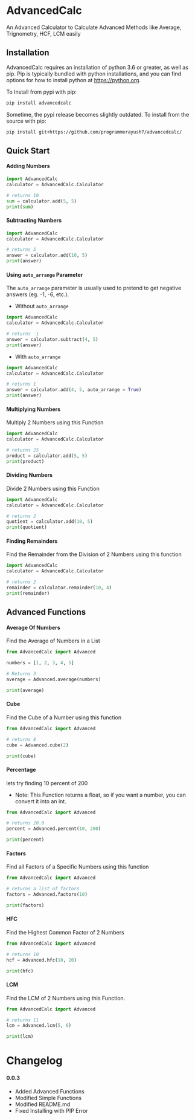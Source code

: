 # AdvancedCalc
An Advanced Calculator to Calculate Advanced Methods like Average, Trignometry, HCF, LCM easily

## Installation
AdvancedCalc requires an installation of python 3.6 or greater, as well as pip. Pip is typically bundled with python installations, and you can find options for how to install python at https://python.org.

To Install from pypi with pip:
```bash
pip install advancedcalc
```
Sometime, the pypi release becomes slightly outdated. To install from the source with pip:
```bash
pip install git+https://github.com/programmerayush7/advancedcalc/
```

## Quick Start

#### Adding Numbers
```python
import AdvancedCalc
calculator = AdvancedCalc.Calculator

# returns 10
sum = calculator.add(5, 5)
print(sum)
```

#### Subtracting Numbers
```python
import AdvancedCalc
calculator = AdvancedCalc.Calculator

# returns 5
answer = calculator.add(10, 5)
print(answer)
```

#### Using `auto_arrange` Parameter
The `auto_arrange` parameter is usually used to pretend to get negative answers (eg. -1, -6, etc.). 

- Without `auto_arrange`
```python
import AdvancedCalc
calculator = AdvancedCalc.Calculator

# returns -1
answer = calculator.subtract(4, 5)
print(answer)
```
- With `auto_arrange`
```python
import AdvancedCalc
calculator = AdvancedCalc.Calculator

# returns 1
answer = calculator.add(4, 5, auto_arrange = True)
print(answer)
```

#### Multiplying Numbers
Multiply 2 Numbers using this Function
```python
import AdvancedCalc
calculator = AdvancedCalc.Calculator

# returns 25
product = calculator.add(5, 5)
print(product)
```

#### Dividing Numbers
Divide 2 Numbers using this Function

```python
import AdvancedCalc
calculator = AdvancedCalc.Calculator

# returns 2
quotient = calculator.add(10, 5)
print(quotient)
```

#### Finding Remainders
Find the Remainder from the Division of 2 Numbers using this function

```python
import AdvancedCalc
calculator = AdvancedCalc.Calculator

# returns 2
remainder = calculator.remainder(10, 4)
print(remainder)
```

## Advanced Functions

#### Average Of Numbers
Find the Average of Numbers in a List

```python
from AdvancedCalc import Advanced

numbers = [1, 2, 3, 4, 5]

# Returns 3
average = Advanced.average(numbers)

print(average)
```

#### Cube
Find the Cube of a Number using this function
```python
from AdvancedCalc import Advanced

# returns 8
cube = Advanced.cube(2)

print(cube)
```

#### Percentage
lets try finding 10 percent of 200
- Note: This Function returns a float, so if you want a number, you can convert it into an int.

```python
from AdvancedCalc import Advanced

# returns 20.0
percent = Advanced.percent(10, 200)

print(percent)
```

#### Factors
Find all Factors of a Specific Numbers using this function

```python
from AdvancedCalc import Advanced

# returns a list of factors
factors = Advanced.factors(10)

print(factors)
```

#### HFC
Find the Highest Common Factor of 2 Numbers

```python
from AdvancedCalc import Advanced

# returns 10
hcf = Advanced.hfc(10, 20)

print(hfc)
```

#### LCM
Find the LCM of 2 Numbers using this Function.

```python
from AdvancedCalc import Advanced

# returns 11
lcm = Advanced.lcm(5, 6)

print(lcm)
```

# Changelog

#### 0.0.3
- Added Advanced Functions
- Modified Simple Functions
- Modified README.md
- Fixed Installing with PIP Error
